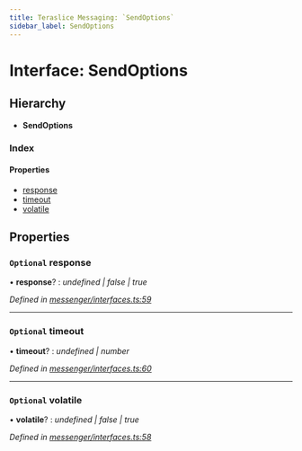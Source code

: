 ```yaml
---
title: Teraslice Messaging: `SendOptions`
sidebar_label: SendOptions
---
```


# Interface: SendOptions

## Hierarchy

* **SendOptions**

### Index

#### Properties

* [response](sendoptions.md#optional-response)
* [timeout](sendoptions.md#optional-timeout)
* [volatile](sendoptions.md#optional-volatile)

## Properties

### `Optional` response

• **response**? : *undefined | false | true*

*Defined in [messenger/interfaces.ts:59](https://github.com/terascope/teraslice/blob/d3a803c3/packages/teraslice-messaging/src/messenger/interfaces.ts#L59)*

___

### `Optional` timeout

• **timeout**? : *undefined | number*

*Defined in [messenger/interfaces.ts:60](https://github.com/terascope/teraslice/blob/d3a803c3/packages/teraslice-messaging/src/messenger/interfaces.ts#L60)*

___

### `Optional` volatile

• **volatile**? : *undefined | false | true*

*Defined in [messenger/interfaces.ts:58](https://github.com/terascope/teraslice/blob/d3a803c3/packages/teraslice-messaging/src/messenger/interfaces.ts#L58)*

